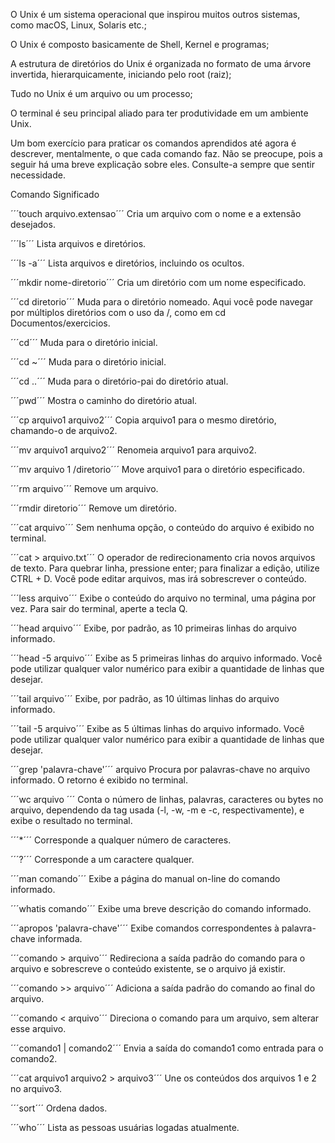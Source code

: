 O Unix é um sistema operacional que inspirou muitos outros sistemas, como macOS, Linux, Solaris etc.;

O Unix é composto basicamente de Shell, Kernel e programas;

A estrutura de diretórios do Unix é organizada no formato de uma árvore invertida, hierarquicamente, iniciando pelo root (raiz);

Tudo no Unix é um arquivo ou um processo;

O terminal é seu principal aliado para ter produtividade em um ambiente Unix.


Um bom exercício para praticar os comandos aprendidos até agora é descrever, mentalmente, o que cada comando faz. Não se preocupe, pois a seguir há uma breve explicação sobre eles. Consulte-a sempre que sentir necessidade.

Comando 	Significado

´´´touch arquivo.extensao´´´ 	Cria um arquivo com o nome e a extensão desejados.

´´´ls´´´ 	Lista arquivos e diretórios.

´´´ls -a´´´ 	Lista arquivos e diretórios, incluindo os ocultos.

´´´mkdir nome-diretorio´´´ 	Cria um diretório com um nome especificado.

´´´cd diretorio´´´ 	Muda para o diretório nomeado. Aqui você pode navegar por múltiplos diretórios com o uso da /, como em cd Documentos/exercicios.

´´´cd´´´ 	Muda para o diretório inicial.

´´´cd ~´´´ 	Muda para o diretório inicial.

´´´cd ..´´´ 	Muda para o diretório-pai do diretório atual.

´´´pwd´´´ 	Mostra o caminho do diretório atual.

´´´cp arquivo1 arquivo2´´´ 	Copia arquivo1 para o mesmo diretório, chamando-o de arquivo2.

´´´mv arquivo1 arquivo2´´´ 	Renomeia arquivo1 para arquivo2.

´´´mv arquivo 1 /diretorio´´´ 	Move arquivo1 para o diretório especificado.

´´´rm arquivo´´´ 	Remove um arquivo.

´´´rmdir diretorio´´´ 	Remove um diretório.

´´´cat arquivo´´´ 	Sem nenhuma opção, o conteúdo do arquivo é exibido no terminal.

´´´cat > arquivo.txt´´´ 	O operador de redirecionamento cria novos arquivos de texto. Para quebrar linha, pressione enter; para finalizar a edição, utilize CTRL + D. Você pode editar arquivos, mas irá sobrescrever o conteúdo.

´´´less arquivo´´´ 	Exibe o conteúdo do arquivo no terminal, uma página por vez. Para sair do terminal, aperte a tecla Q.

´´´head arquivo´´´ 	Exibe, por padrão, as 10 primeiras linhas do arquivo informado.

´´´head -5 arquivo´´´ 	Exibe as 5 primeiras linhas do arquivo informado. Você pode utilizar qualquer valor numérico para exibir a quantidade de linhas que desejar.

´´´tail arquivo´´´ 	Exibe, por padrão, as 10 últimas linhas do arquivo informado.

´´´tail -5 arquivo´´´ 	Exibe as 5 últimas linhas do arquivo informado. Você pode utilizar qualquer valor numérico para exibir a quantidade de linhas que desejar.

´´´grep 'palavra-chave'´´´ arquivo 	Procura por palavras-chave no arquivo informado. O retorno é exibido no terminal.

´´´wc arquivo ´´´	Conta o número de linhas, palavras, caracteres ou bytes no arquivo, dependendo da tag usada (-l, -w, -m e -c, respectivamente), e exibe o resultado no terminal.

´´´*´´´ 	Corresponde a qualquer número de caracteres.

´´´?´´´ 	Corresponde a um caractere qualquer.

´´´man comando´´´ 	Exibe a página do manual on-line do comando informado.

´´´whatis comando´´´ 	Exibe uma breve descrição do comando informado.

´´´apropos 'palavra-chave'´´´ 	Exibe comandos correspondentes à palavra-chave informada.

´´´comando > arquivo´´´ 	Redireciona a saída padrão do comando para o arquivo e sobrescreve o conteúdo existente, se o arquivo já existir.

´´´comando >> arquivo´´´ 	Adiciona a saída padrão do comando ao final do arquivo.

´´´comando < arquivo´´´ 	Direciona o comando para um arquivo, sem alterar esse arquivo.

´´´comando1 | comando2´´´ 	Envia a saída do comando1 como entrada para o comando2.

´´´cat arquivo1 arquivo2 > arquivo3´´´ 	Une os conteúdos dos arquivos 1 e 2 no arquivo3.


´´´sort´´´ 	Ordena dados.

´´´who´´´ 	Lista as pessoas usuárias logadas atualmente. 